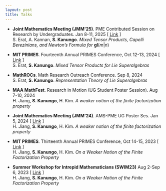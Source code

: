 ```yaml
---
layout: post
title: Talks
---
```


- **Joint Mathematics Meeting (JMM'25)**. PME Contributed Session on Research by Undergraduates. Jan 8-11, 2025 \[ [Link](https://meetings.ams.org/math/jmm2025/meetingapp.cgi/Paper/41233) \] <br />
  S. Erat, A. Kannan, **S. Kanungo**. *Mixed Tensor Products, Capelli Berezinians, and Newton’s Formula for* **gl**(*m*\|*n*) <br />

- **MIT PRIMES**. Fourteenth Annual PRIMES Conference, Oct 12-13, 2024 \[ [Link](https://math.mit.edu/research/highschool/primes/conference/index.html) \] <br>
  S. Erat, **S. Kanungo**. *Mixed Tensor Products for Lie Superalgebras* <br />

- **MathROCs**. Math Research Outreach Conference. Sep 8, 2024 <br />
  S. Erat, **S. Kanungo**. *Representation Theory of Lie Superalgebras* <br />

- **MAA MathFest**. Research in Motion (UG Student Poster Session). Aug 7-10, 2024 <br />
  H. Jiang, **S. Kanungo**, H. Kim. *A weaker notion of the finite factorization property* <br />

- **Joint Mathematics Meeting (JMM'24)**. AMS-PME UG Poster Ses. Jan 5, 2024 \[ [Link](https://meetings.ams.org/math/jmm2025/meetingapp.cgi/Paper/41233) \] <br />
  H. Jiang, **S. Kanungo**, H. Kim. *A weaker notion of the finite factorization property* <br />
  
- **MIT PRIMES**. Thirteenth Annual PRIMES Conference, Oct 14-15, 2023 \[ [Link](https://math.mit.edu/research/highschool/primes/conference/conf-2023.html) \] <br>
  H. Jiang, **S. Kanungo**, H. Kim. *On a Weaker Notion of the Finite Factorization Property* <br />
  
- **Summer Workshop for Intrepid Mathematicians (SWIM23)** Aug 2-Sep 6, 2023 \[ [Link](https://intrepid-math.com/workshops/2023.html) \] <br>
  H. Jiang, **S. Kanungo**, H. Kim. *On a Weaker Notion of the Finite Factorization Property* <br />
  
